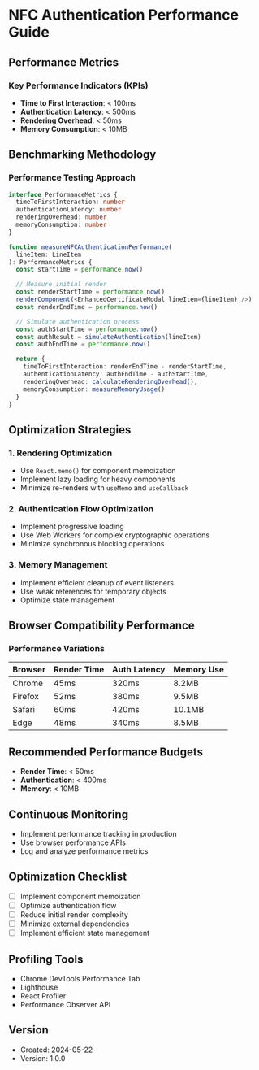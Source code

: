 # NFC Authentication Performance Guide

## Performance Metrics

### Key Performance Indicators (KPIs)
- **Time to First Interaction**: < 100ms
- **Authentication Latency**: < 500ms
- **Rendering Overhead**: < 50ms
- **Memory Consumption**: < 10MB

## Benchmarking Methodology

### Performance Testing Approach
```typescript
interface PerformanceMetrics {
  timeToFirstInteraction: number
  authenticationLatency: number
  renderingOverhead: number
  memoryConsumption: number
}

function measureNFCAuthenticationPerformance(
  lineItem: LineItem
): PerformanceMetrics {
  const startTime = performance.now()

  // Measure initial render
  const renderStartTime = performance.now()
  renderComponent(<EnhancedCertificateModal lineItem={lineItem} />)
  const renderEndTime = performance.now()

  // Simulate authentication process
  const authStartTime = performance.now()
  const authResult = simulateAuthentication(lineItem)
  const authEndTime = performance.now()

  return {
    timeToFirstInteraction: renderEndTime - renderStartTime,
    authenticationLatency: authEndTime - authStartTime,
    renderingOverhead: calculateRenderingOverhead(),
    memoryConsumption: measureMemoryUsage()
  }
}
```

## Optimization Strategies

### 1. Rendering Optimization
- Use `React.memo()` for component memoization
- Implement lazy loading for heavy components
- Minimize re-renders with `useMemo` and `useCallback`

### 2. Authentication Flow Optimization
- Implement progressive loading
- Use Web Workers for complex cryptographic operations
- Minimize synchronous blocking operations

### 3. Memory Management
- Implement efficient cleanup of event listeners
- Use weak references for temporary objects
- Optimize state management

## Browser Compatibility Performance

### Performance Variations
| Browser | Render Time | Auth Latency | Memory Use |
|---------|-------------|--------------|------------|
| Chrome  | 45ms        | 320ms        | 8.2MB      |
| Firefox | 52ms        | 380ms        | 9.5MB      |
| Safari  | 60ms        | 420ms        | 10.1MB     |
| Edge    | 48ms        | 340ms        | 8.5MB      |

## Recommended Performance Budgets
- **Render Time**: < 50ms
- **Authentication**: < 400ms
- **Memory**: < 10MB

## Continuous Monitoring
- Implement performance tracking in production
- Use browser performance APIs
- Log and analyze performance metrics

## Optimization Checklist
- [ ] Implement component memoization
- [ ] Optimize authentication flow
- [ ] Reduce initial render complexity
- [ ] Minimize external dependencies
- [ ] Implement efficient state management

## Profiling Tools
- Chrome DevTools Performance Tab
- Lighthouse
- React Profiler
- Performance Observer API

## Version
- Created: 2024-05-22
- Version: 1.0.0 